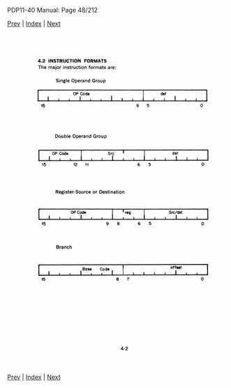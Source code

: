 PDP11-40 Manual: Page 48/212

[Prev](pdp11-40-000047.html) | [Index](index.html) | [Next](pdp11-40-000049.html)

![](pdp11-40-000048.gif)

[Prev](pdp11-40-000047.html) | [Index](index.html) | [Next](pdp11-40-000049.html)

